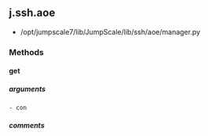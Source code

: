 ## j.ssh.aoe

- /opt/jumpscale7/lib/JumpScale/lib/ssh/aoe/manager.py

### Methods

#### get 
##### arguments

    - con

##### comments

